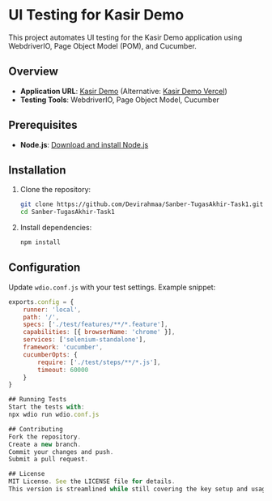 # UI Testing for Kasir Demo

This project automates UI testing for the Kasir Demo application using WebdriverIO, Page Object Model (POM), and Cucumber.

## Overview

- **Application URL**: [Kasir Demo](https://kasirdemo.belajarqa.com) (Alternative: [Kasir Demo Vercel](https://kasirdemo.vercel.app))
- **Testing Tools**: WebdriverIO, Page Object Model, Cucumber

## Prerequisites

- **Node.js**: [Download and install Node.js](https://nodejs.org/)

## Installation

1. Clone the repository:

    ```bash
    git clone https://github.com/Devirahmaa/Sanber-TugasAkhir-Task1.git
    cd Sanber-TugasAkhir-Task1
    ```

2. Install dependencies:

    ```bash
    npm install
    ```

## Configuration

Update `wdio.conf.js` with your test settings. Example snippet:

```javascript
exports.config = {
    runner: 'local',
    path: '/',
    specs: ['./test/features/**/*.feature'],
    capabilities: [{ browserName: 'chrome' }],
    services: ['selenium-standalone'],
    framework: 'cucumber',
    cucumberOpts: {
        require: ['./test/steps/**/*.js'],
        timeout: 60000
    }
}

## Running Tests
Start the tests with:
npx wdio run wdio.conf.js

## Contributing
Fork the repository.
Create a new branch.
Commit your changes and push.
Submit a pull request.

## License
MIT License. See the LICENSE file for details.
This version is streamlined while still covering the key setup and usage details for your project.



